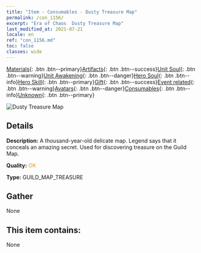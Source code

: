 ```yaml
---
title: "Item - Consumables - Dusty Treasure Map"
permalink: /con_1156/
excerpt: "Era of Chaos  Dusty Treasure Map"
last_modified_at: 2021-07-21
locale: en
ref: "con_1156.md"
toc: false
classes: wide
---
```

 [Materials](/Items/){: .btn .btn--primary}[Artifacts](/Items/Artifacts/){: .btn .btn--success}[Unit Soul](/Items/UnitSoul/){: .btn .btn--warning}[Unit Awakening](/Items/UnitAwakening/){: .btn .btn--danger}[Hero Soul](/Items/HeroSoul/){: .btn .btn--info}[Hero Skill](/Items/HeroSkill/){: .btn .btn--primary}[Gift](/Items/Gift/){: .btn .btn--success}[Event related](/Items/Events/){: .btn .btn--warning}[Avatars](/Items/Avatars/){: .btn .btn--danger}[Consumables](/Items/Consumables/){: .btn .btn--info}[Unknown](/Items/Unknown/){: .btn .btn--primary}

 ![Dusty Treasure Map](/images/t/i_810102.png)

## Details
 **Description:** A thousand-year-old delicate map. Legend says that it conceals an amazing secret. Used for discovering treasure on the Guild Map.

 **Quality:** <span style="color: #FF8C00">OK</span>

 **Type:** GUILD_MAP_TREASURE

## Gather

  None

## This item contains:

  None

